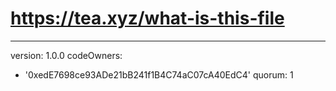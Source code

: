 # https://tea.xyz/what-is-this-file
---
version: 1.0.0
codeOwners:
  - '0xedE7698ce93ADe21bB241f1B4C74aC07cA40EdC4'
quorum: 1
